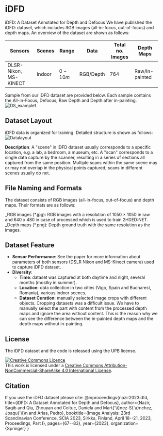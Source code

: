 # iDFD
iDFD: A Dataset Annotated for Depth and Defocus
We have published the iDFD: dataset, which includes RGB images (all-in-focus, out-of-focus) and depth maps. 
An overview of the dataset are shown as follows:

| Sensors                     | Scenes   | Range    | Data       | Total no. Images | Depth Maps   |
|-----------------------------|----------|----------|------------|------------------|--------------|
| DLSR-Nikon, MS-KINECT       | Indoor   | $0-10m$  | RGB/Depth  | 764              | Raw/In-painted |


Sample from our iDFD dataset are provided below. Each sample contains the All-in-Focus, Defocus, Raw Depth and Depth after in-painting.
![DS_example1](https://user-images.githubusercontent.com/17612102/220080337-59c408f5-38c1-4ccd-a042-c7c30e65e5eb.png)

## Dataset Layout
iDFD data is organized for training. Detailed structure is shown as follows:
![Datalayout](https://user-images.githubusercontent.com/17612102/220078961-de7156fc-fc97-4808-b0a8-3264d9324b12.png)

**Description**: A "scene" in iDFD dataset usually corresponds to a specific location, e.g. a lab, a bedroom, a museum, etc. A "scan" corresponds to a single data capture by the scanner, resulting in a series of sections all captured from the same position. Multiple scans within the same scene may or may not overlap in the physical points captured; scans in different scenes usually do not.

## File Naming and Formats
The dataset consists of RGB images (all-in-focus, out-of-focus) and depth maps. Their formats are as follows:

_RGB images (\*.jpg): RGB images with a resolution of 1050 × 1050 in raw and 640 x 480 in case of processed which is used to train 2HDED:NET.
_Depth maps (\*.png): Depth ground truth with the same resolution as the images.

## Dataset Feature
-	**Sensor Performance**:
  See the paper for more information about parameters of both sensors (DSLR Nikon and MS-Kinect camera) used to capture iDFD dataset. 
- **Diversity**:
  - **Time**: dataset was captured at both daytime and night, several months (mostky in summer).
  - **Location**: data collection in two cities (Vigo, Spain and Bucharest, Romania), various indoor scenes.
  - **Dataset Curation**: manually selected image crops with different objects. Cropping datasets was a difficult issue. We have to manually select the part with content from the processed depth maps and ignore the area without content. This is the reason why we can see the difference between the in-painted depth maps and the depth maps without in-painting.  

## License
The iDFD dataset and the code is released using the UPB license.

<a rel="license" href="http://creativecommons.org/licenses/by-nc-sa/4.0/"><img alt="Creative Commons Licence" style="border-width:0" src="https://i.creativecommons.org/l/by-nc-sa/4.0/88x31.png" /></a><br />This work is licensed under a <a rel="license" href="http://creativecommons.org/licenses/by-nc-sa/4.0/">Creative Commons Attribution-NonCommercial-ShareAlike 4.0 International License</a>.


## Citation  
If you use the iDFD dataset please cite:
@inproceedings{nazir2023idfd,
  title={iDFD: A Dataset Annotated for Depth and Defocus},
  author={Nazir, Saqib and Qiu, Zhouyan and Coltuc, Daniela and Mart{\'\i}nez-S{\'a}nchez, Joaqu{\'\i}n and Arias, Pedro},
  booktitle={Image Analysis: 23rd Scandinavian Conference, SCIA 2023, Sirkka, Finland, April 18--21, 2023, Proceedings, Part I},
  pages={67--83},
  year={2023},
  organization={Springer}
}
